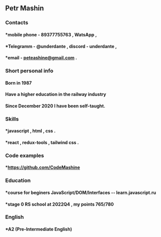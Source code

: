 ## Petr Mashin
### Contacts 
#### *mobile phone - 89377755763 , WatsApp , 
#### *Telegramm - @underdante , discord - underdante ,
#### *email - peteashine@gmail.com .


### Short personal info
#### Born in 1987
#### Have a higher education in the railway industry
#### Since December 2020 I have been self-taught.


### Skills
#### *javascript , html , css .
#### *react , redux-tools , tailwind css . 

### Code examples 
#### *https://github.com/CodeMashine

### Education 
#### *course for beginers JavaScript/DOM/Interfaces -- learn.javascript.ru
#### *stage 0 RS school at 2022Q4 , my points 765/780


### English
#### *A2 (Pre-Intermediate English) 